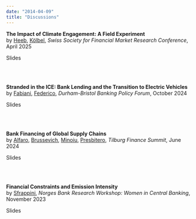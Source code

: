 ```yaml
---
date: "2014-04-09"
title: "Discussions"
---
```


**The Impact of Climate Engagement: A Field Experiment**<br>
by <u>Heeb</u>, <u>Kölbel</u>, <i>Swiss Society for Financial Market Research Conference</i>, April 2025

<buttonPDF onclick="dis4()">Slides</buttonPDF>

<br><br />

**Stranded in the ICE: Bank Lending and the Transition to Electric Vehicles**<br>
by <u>Fabiani</u>, <u>Federico</u>, <i>Durham-Bristol Banking Policy Forum</i>, October 2024

<buttonPDF onclick="dis3()">Slides</buttonPDF>

<br><br />

**Bank Financing of Global Supply Chains**<br>
by <u>Alfaro</u>, <u>Brussevich</u>, <u>Minoiu</u>, <u>Presbitero</u>, <i>Tilburg Finance Summit</i>, June 2024

<buttonPDF onclick="dis2()">Slides</buttonPDF>

<br><br />

**Financial Constraints and Emission Intensity**<br>
by <u>Sfrappini</u>, <i>Norges Bank Research Workshop: Women in Central Banking</i>, November 2023

<buttonPDF onclick="dis1()">Slides</buttonPDF>
